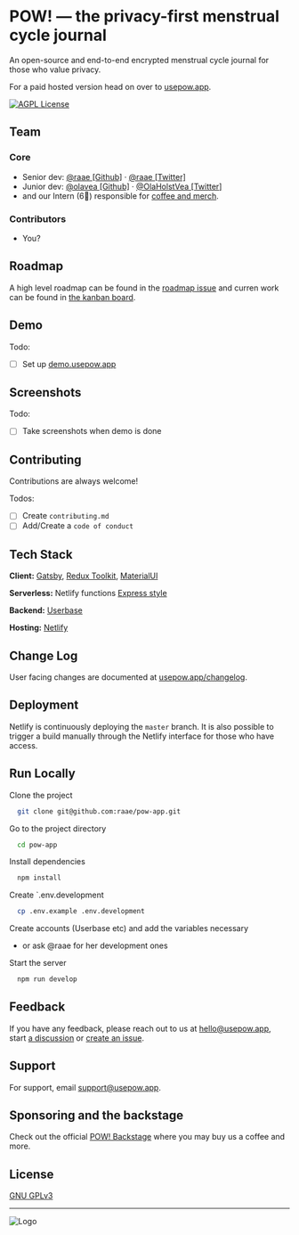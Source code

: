 # POW! — the privacy-first menstrual cycle journal

An open-source and end-to-end encrypted menstrual cycle journal for those who value privacy.

For a paid hosted version head on over to [usepow.app](usepow.app).

[![AGPL License](https://img.shields.io/badge/license-AGPLv3-blue.svg)](http://www.gnu.org/licenses/agpl-3.0)

## Team

### Core

- Senior dev: [@raae [Github]](https://www.github.com/raae) · [@raae [Twitter]](https://www.twitter.com/raae)
- Junior dev: [@olavea [Github]](https://www.github.com/olavea) · [@OlaHolstVea [Twitter]](https://www.twitter.com/OlaHolstVea)
- and our Intern (6🦄) responsible for [coffee and merch](https://ko-fi.com/usepow).

### Contributors

- You?

## Roadmap

A high level roadmap can be found in the
[roadmap issue](https://github.com/raae/pow-app/issues/170)
and curren work can be found in [the kanban board](https://github.com/raae/pow-app/projects/3).

## Demo

Todo:

- [ ] Set up [demo.usepow.app](https://usepow.app)

## Screenshots

Todo:

- [ ] Take screenshots when demo is done

## Contributing

Contributions are always welcome!

Todos:

- [ ] Create `contributing.md`
- [ ] Add/Create a `code of conduct`

## Tech Stack

**Client:** [Gatsby](https://www.gatsbyjs.com/), [Redux Toolkit](https://redux-toolkit.js.org/), [MaterialUI](https://material-ui.com/)

**Serverless:** Netlify functions [Express style](https://www.serverless.com/blog/serverless-express-rest-api)

**Backend:** [Userbase](https://userbase.com/)

**Hosting:** [Netlify](https://www.netlify.com/)

## Change Log

User facing changes are documented at [usepow.app/changelog](usepow.app/changelog).

## Deployment

Netlify is continuously deploying the `master` branch.
It is also possible to trigger a build manually through the
Netlify interface for those who have access.

## Run Locally

Clone the project

```bash
  git clone git@github.com:raae/pow-app.git
```

Go to the project directory

```bash
  cd pow-app
```

Install dependencies

```bash
  npm install
```

Create `.env.development

```bash
  cp .env.example .env.development
```

Create accounts (Userbase etc) and add the variables necessary

- or ask @raae for her development ones

Start the server

```bash
  npm run develop
```

## Feedback

If you have any feedback, please reach out to us at hello@usepow.app, start [a discussion](https://github.com/raae/pow-app/discussions) or [create an issue](https://github.com/raae/pow-app/issues).

## Support

For support, email support@usepow.app.

## Sponsoring and the backstage

Check out the official [POW! Backstage](https://ko-fi.com/usepow) where you may buy us a coffee and more.

## License

[GNU GPLv3](https://choosealicense.com/licenses/gpl-3.0)

---

![Logo](https://my.usepow.app/logo.png)
